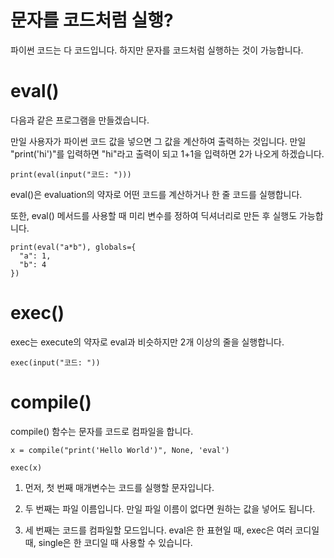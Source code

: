 # 문자를 코드처럼 실행?
파이썬 코드는 다 코드입니다. 하지만 문자를 코드처럼 실행하는 것이 가능합니다.

# eval()
다음과 같은 프로그램을 만들겠습니다.

만일 사용자가 파이썬 코드 값을 넣으면 그 값을 계산하여 출력하는 것입니다. 만일 "print('hi')"를 입력하면 "hi"라고 출력이 되고 1+1을 입력하면 2가 나오게 하겠습니다.

```
print(eval(input("코드: ")))
```

eval()은 evaluation의 약자로 어떤 코드를 계산하거나 한 줄 코드를 실행합니다.

또한, eval() 메서드를 사용할 때 미리 변수를 정하여 딕셔너리로 만든 후 실행도 가능합니다.

```
print(eval("a*b"), globals={
  "a": 1,
  "b": 4
})
```

# exec()
exec는 execute의 약자로 eval과 비슷하지만 2개 이상의 줄을 실행합니다.

```
exec(input("코드: "))
```

# compile()
compile() 함수는 문자를 코드로 컴파일을 합니다.

```
x = compile("print('Hello World')", None, 'eval')

exec(x)
```

1. 먼저, 첫 번째 매개변수는 코드를 실행할 문자입니다.

2. 두 번째는 파일 이름입니다. 만일 파일 이름이 없다면 원하는 값을 넣어도 됩니다.

3. 세 번째는 코드를 컴파일할 모드입니다. eval은 한 표현일 때, exec은 여러 코디일 때, single은 한 코디일 때 사용할 수 있습니다.
